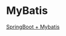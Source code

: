 # MyBatis

[SpringBoot + Mybatis](https://app.gitbook.com/s/5FMWXxn9BRpvTXJgjsZK/springboot-ji-cheng-xi-lie/springboot-+-mybatis "mention")

